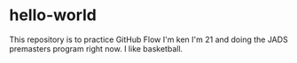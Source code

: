 # hello-world
This repository is to practice GitHub Flow
I'm ken I'm 21 and doing the JADS premasters program right now. I like basketball.
